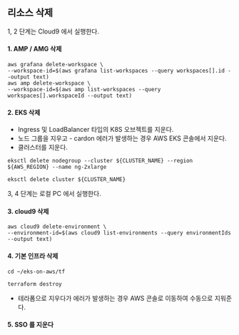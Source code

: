 ## 리소스 삭제 ##

1, 2 단계는 Cloud9 에서 실행한다.

#### 1. AMP / AMG 삭제 ####

```
aws grafana delete-workspace \
--workspace-id=$(aws grafana list-workspaces --query workspaces[].id --output text)
aws amp delete-workspace \
--workspace-id=$(aws amp list-workspaces --query workspaces[].workspaceId --output text)
```

#### 2. EKS 삭제 #### 

* Ingress 및 LoadBalancer 타입의 K8S 오브젝트를 지운다.
* 노드 그룹을 지우고 - cardon 에러가 발생하는 경우 AWS EKS 콘솔에서 지운다.
* 클러스터를 지운다.  
```
eksctl delete nodegroup --cluster ${CLUSTER_NAME} --region ${AWS_REGION} --name ng-2xlarge

eksctl delete cluster ${CLUSTER_NAME}
```

3, 4 단계는 로컬 PC 에서 실행한다.

#### 3. cloud9 삭제 ####

```
aws cloud9 delete-environment \
--environment-id=$(aws cloud9 list-environments --query environmentIds --output text) 
```

#### 4. 기본 인프라 삭제 ####

```
cd ~/eks-on-aws/tf

terraform destroy
```
* 테라폼으로 지우다가 에러가 발생하는 경우 AWS 콘솔로 이동하여 수동으로 지워준다.

#### 5. SSO 를 지운다 ####
